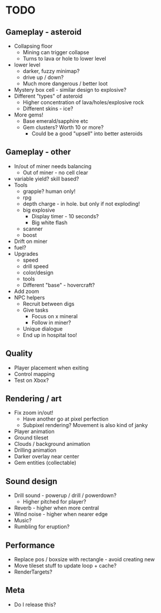 # TODO

## Gameplay - asteroid

- Collapsing floor
    - Mining can trigger collapse
    - Turns to lava or hole to lower level
- lower level
    - darker, fuzzy minimap?
    - drive up / down?
    - Much more dangerous / better loot
- Mystery box cell - similar design to explosive?
- Different "types" of asteroid
    - Higher concentration of lava/holes/explosive rock
    - Different skins - ice?
- More gems!
    - Base emerald/sapphire etc
    - Gem clusters? Worth 10 or more?
        - Could be a good "upsell" into better asteroids

## Gameplay - other

- In/out of miner needs balancing
    - Out of miner - no cell clear
- variable yield? skill based?
- Tools
    - grapple? human only!
    - rpg
    - depth charge - in hole. but only if not exploding!
    - big explosive
        - Display timer - 10 seconds?
        - Big white flash
    - scanner
    - boost
- Drift on miner
- fuel?
- Upgrades
    - speed
    - drill speed
    - color/design
    - tools
    - Different "base" - hovercraft?
- Add zoom
- NPC helpers
    - Recruit between digs
    - Give tasks
        - Focus on x mineral
        - Follow in miner?
    - Unique dialogue
    - End up in hospital too!

## Quality

- Player placement when exiting
- Control mapping
- Test on Xbox?

## Rendering / art

- Fix zoom in/out!
  - Have another go at pixel perfection
  - Subpixel rendering? Movement is also kind of janky
- Player animation
- Ground tileset
- Clouds / background animation
- Drilling animation
- Darker overlay near center
- Gem entities (collectable)

## Sound design

- Drill sound - powerup / drill / powerdown?
    - Higher pitched for player?
- Reverb - higher when more central
- Wind noise - higher when nearer edge
- Music?
- Rumbling for eruption?

## Performance

- Replace pos / boxsize with rectangle - avoid creating new
- Move tileset stuff to update loop + cache?
- RenderTargets?

## Meta

- Do I release this?
